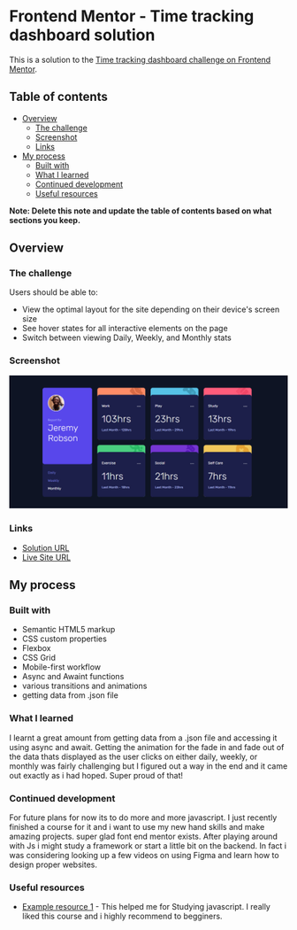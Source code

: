 # Frontend Mentor - Time tracking dashboard solution

This is a solution to the [Time tracking dashboard challenge on Frontend Mentor](https://www.frontendmentor.io/challenges/time-tracking-dashboard-UIQ7167Jw).

## Table of contents

- [Overview](#overview)
  - [The challenge](#the-challenge)
  - [Screenshot](#screenshot)
  - [Links](#links)
- [My process](#my-process)
  - [Built with](#built-with)
  - [What I learned](#what-i-learned)
  - [Continued development](#continued-development)
  - [Useful resources](#useful-resources)

**Note: Delete this note and update the table of contents based on what sections you keep.**

## Overview


### The challenge

Users should be able to:

- View the optimal layout for the site depending on their device's screen size
- See hover states for all interactive elements on the page
- Switch between viewing Daily, Weekly, and Monthly stats

### Screenshot

![](./images/final-solution.jpg)

### Links

- [Solution URL](https://www.frontendmentor.io/solutions/time-tracking-dashboard-using-htmlcss-js-asyncawait-and-transition-d1kL5GKaT)
- [Live Site URL](https://mohsin316.github.io/Time-tracking-dashboard/)

## My process

### Built with

- Semantic HTML5 markup
- CSS custom properties
- Flexbox
- CSS Grid
- Mobile-first workflow
- Async and Awaint functions
- various transitions and animations
- getting data from .json file 

### What I learned

I learnt a great amount from getting data from a .json file and accessing it using async and await. Getting the animation for the fade in and fade out of the data thats displayed as the user clicks on either daily, weekly, or monthly was fairly challenging but I figured out a way in the end and it came out exactly as i had hoped. Super proud of that!

### Continued development

For future plans for now its to do more and more javascript. I just recently finished a course for it and i want to use my new hand skills and make amazing projects. super glad font end mentor exists. After playing around with Js i might study a framework or start a little bit on the backend. In fact i was considering looking up a few videos on using Figma and learn how to design proper websites.

### Useful resources

- [Example resource 1](https://netninja.dev/courses) - This helped me for Studying javascript. I really liked this course and i highly recommend to begginers.

